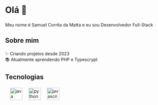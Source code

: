 <h1 align="left">Olá 👋</h1>

###

<p align="left">Meu nome é Samuel Corrêa da Matta e eu sou Desenvolvedor Full-Stack</p>

###

<h2 align="left">Sobre mim</h2>

###

<p align="left">✨ Criando projetos desde 2023<br>📚 Atualmente aprendendo PHP e Typescrypt</p>

###

<h2 align="left">Tecnologias </h2>

###

<div align="left">

  <img width="12" />
  <img src="https://cdn.jsdelivr.net/gh/devicons/devicon/icons/java/java-original.svg" height="40" alt="java logo"  />  
  <img width="12" />
  <img src="https://cdn.jsdelivr.net/gh/devicons/devicon/icons/python/python-original.svg" height="40" alt="python logo"  />
  <img width="12" />
  <img src="https://cdn.jsdelivr.net/gh/devicons/devicon/icons/javascript/javascript-original.svg" height="40" alt="javascript logo"  />
</div>

###
